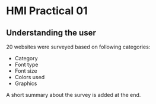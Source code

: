 # HMI Practical 01

## Understanding the user

20 websites were surveyed based on following categories:

- Category
- Font type
- Font size
- Colors used
- Graphics

A short summary about the survey is added at the end.

